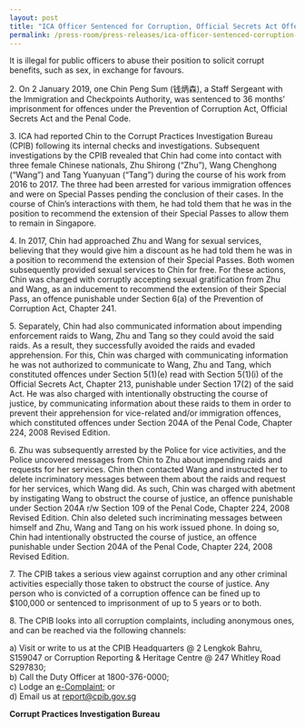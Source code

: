 ```yaml
---
layout: post
title: "ICA Officer Sentenced for Corruption, Official Secrets Act Offences and Obstruction of Justice"
permalink: /press-room/press-releases/ica-officer-sentenced-corruption-official-secrets-act-offences-and/
---
```

It is illegal for public officers to abuse their position to solicit corrupt benefits, such as sex, in exchange for favours.

2\.        On 2 January 2019, one Chin Peng Sum (钱炳森), a Staff Sergeant with the Immigration and Checkpoints Authority, was sentenced to 36 months’ imprisonment for offences under the Prevention of Corruption Act, Official Secrets Act and the Penal Code.

3\.        ICA had reported Chin to the Corrupt Practices Investigation Bureau (CPIB) following its internal checks and investigations. Subsequent investigations by the CPIB revealed that Chin had come into contact with three female Chinese nationals, Zhu Shirong (“Zhu”), Wang Chenghong (“Wang”) and Tang Yuanyuan (“Tang”) during the course of his work from 2016 to 2017. The three had been arrested for various immigration offences and were on Special Passes pending the conclusion of their cases. In the course of Chin’s interactions with them, he had told them that he was in the position to recommend the extension of their Special Passes to allow them to remain in Singapore.

4\.        In 2017, Chin had approached Zhu and Wang for sexual services, believing that they would give him a discount as he had told them he was in a position to recommend the extension of their Special Passes. Both women subsequently provided sexual services to Chin for free. For these actions, Chin was charged with corruptly accepting sexual gratification from Zhu and Wang, as an inducement to recommend the extension of their Special Pass, an offence punishable under Section 6(a) of the Prevention of Corruption Act, Chapter 241.

5\.        Separately, Chin had also communicated information about impending enforcement raids to Wang, Zhu and Tang so they could avoid the said raids. As a result, they successfully avoided the raids and evaded apprehension. For this, Chin was charged with communicating information he was not authorized to communicate to Wang, Zhu and Tang, which constituted offences under Section 5(1)(e) read with Section 5(1)(i) of the Official Secrets Act, Chapter 213, punishable under Section 17(2) of the said Act. He was also charged with intentionally obstructing the course of justice, by communicating information about these raids to them in order to prevent their apprehension for vice-related and/or immigration offences, which constituted offences under Section 204A of the Penal Code, Chapter 224, 2008 Revised Edition.

6\.        Zhu was subsequently arrested by the Police for vice activities, and the Police uncovered messages from Chin to Zhu about impending raids and requests for her services. Chin then contacted Wang and instructed her to delete incriminatory messages between them about the raids and request for her services, which Wang did. As such, Chin was charged with abetment by instigating Wang to obstruct the course of justice, an offence punishable under Section 204A r/w Section 109 of the Penal Code, Chapter 224, 2008 Revised Edition. Chin also deleted such incriminating messages between himself and Zhu, Wang and Tang on his work issued phone. In doing so, Chin had intentionally obstructed the course of justice, an offence punishable under Section 204A of the Penal Code, Chapter 224, 2008 Revised Edition.

7\.       The CPIB takes a serious view against corruption and any other criminal activities especially those taken to obstruct the course of justice. Any person who is convicted of a corruption offence can be fined up to $100,000 or sentenced to imprisonment of up to 5 years or to both.

8\.       The CPIB looks into all corruption complaints, including anonymous ones, and can be reached via the following channels:

a) Visit or write to us at the CPIB Headquarters @ 2 Lengkok Bahru, S159047 or Corruption Reporting & Heritage Centre @ 247 Whitley Road S297830;<br />
b) Call the Duty Officer at 1800-376-0000;<br />
c) Lodge an [e-Complaint](/e-services/e-complaint-for-corrupt-conduct); or<br>
d) Email us at <a class="spamspan" href="mailto:report@cpib.gov.sg">report@cpib.gov.sg</a>

**Corrupt Practices Investigation Bureau**

